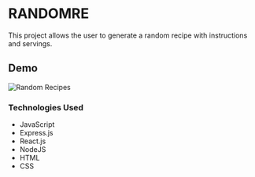 # RANDOMRE

This project allows the user to generate a random recipe with instructions and servings.

## Demo

![Random Recipes](https://user-images.githubusercontent.com/98990358/176753365-8cec1e05-0c24-483c-a947-cb95eaf83604.gif)


### Technologies Used

<ul>
  <li>JavaScript</li>
  <li>Express.js</li>
  <li>React.js</li>
  <li>NodeJS </li>
  <li>HTML</li>
  <LI>CSS</LI>
</ul>

